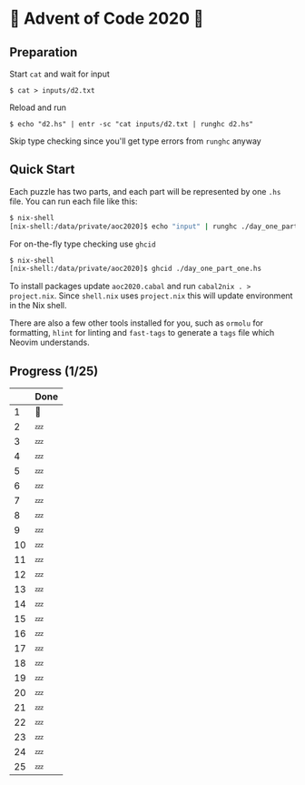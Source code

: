 # :christmas_tree: Advent of Code 2020 :santa:

## Preparation

Start `cat` and wait for input

```shell
$ cat > inputs/d2.txt
```

Reload and run

```shell
$ echo "d2.hs" | entr -sc "cat inputs/d2.txt | runghc d2.hs"
```

Skip type checking since you'll get type errors from `runghc` anyway

## Quick Start

Each puzzle has two parts, and each part will be represented by one `.hs` file. You can run each file like this:

```sh
$ nix-shell
[nix-shell:/data/private/aoc2020]$ echo "input" | runghc ./day_one_part_one.hs
```

For on-the-fly type checking use `ghcid`

```sh
$ nix-shell
[nix-shell:/data/private/aoc2020]$ ghcid ./day_one_part_one.hs
```

To install packages update `aoc2020.cabal` and run `cabal2nix . > project.nix`. Since `shell.nix` uses `project.nix` this will update environment in the Nix shell.

There are also a few other tools installed for you, such as `ormolu` for formatting, `hlint` for linting and `fast-tags` to generate a `tags` file which Neovim understands.

## Progress (1/25)

|     | Done    |
| --- | ------- |
| 1   | :bell:  |
| 2   | :zzz:   |
| 3   | :zzz:   |
| 4   | :zzz:   |
| 5   | :zzz:   |
| 6   | :zzz:   |
| 7   | :zzz:   |
| 8   | :zzz:   |
| 9   | :zzz:   |
| 10  | :zzz:   |
| 11  | :zzz:   |
| 12  | :zzz:   |
| 13  | :zzz:   |
| 14  | :zzz:   |
| 15  | :zzz:   |
| 16  | :zzz:   |
| 17  | :zzz:   |
| 18  | :zzz:   |
| 19  | :zzz:   |
| 20  | :zzz:   |
| 21  | :zzz:   |
| 22  | :zzz:   |
| 23  | :zzz:   |
| 24  | :zzz:   |
| 25  | :zzz:   |
